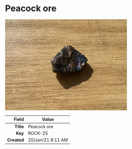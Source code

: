 # Peacock ore



<img height="300px" src="10047.jpg"/>

|       Field | Value                   |
|------------:|-------------------------|
|   **Title** | Peacock ore |
|     **Key** | ROCK-25 |
| **Created** | 20/Jan/21 8:11 AM |
        